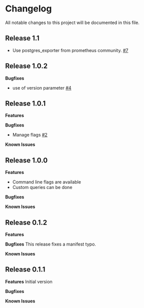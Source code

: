 # Changelog

All notable changes to this project will be documented in this file.

## Release 1.1
- Use postgres_exporter from prometheus community. [\#7](https://github.com/gbloquel/puppet-postgres_exporter/issues/7)

## Release 1.0.2

**Bugfixes**
- use of version parameter [\#4](https://github.com/gbloquel/puppet-postgres_exporter/issues/4)

## Release 1.0.1

**Features**

**Bugfixes**
- Manage flags [\#2](https://github.com/gbloquel/puppet-postgres_exporter/issues/2)

**Known Issues**


## Release 1.0.0

**Features**
- Command line flags are available
- Custom queries can be done 

**Bugfixes**

**Known Issues**

## Release 0.1.2

**Features**

**Bugfixes**
This release fixes a manifest typo.

**Known Issues**

## Release 0.1.1

**Features**
Initial version

**Bugfixes**

**Known Issues**
